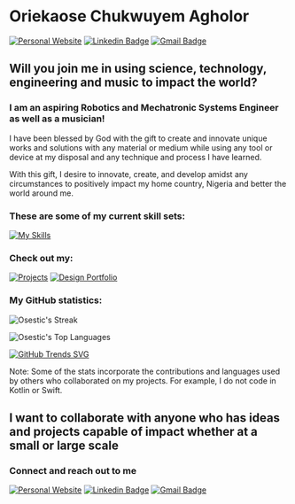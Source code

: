 # Oriekaose Chukwuyem Agholor
[![Personal Website](https://img.shields.io/badge/personal_website-orange?style=flat-square&e&link=https://www.oriekaose.com/)](https://www.oriekaose.com) 
[![Linkedin Badge](https://img.shields.io/badge/-oriekaose_agholor-blue?style=flat-square&logo=Linkedin&logoColor=white&link=https://www.linkedin.com/in/oriekaose-agholor/)](https://www.linkedin.com/in/oriekaose-agholor/)  [![Gmail Badge](https://img.shields.io/badge/-oriekaoseagholor@gmail.com-c14438?style=flat-square&logo=Gmail&logoColor=white&link=mailto:oriekaoseagholor@gmail.com)](mailto:oriekaoseagholor@gmail.com)
## Will you join me in using science, technology, engineering and music to impact the world?

### I am an aspiring Robotics and Mechatronic Systems Engineer as well as a musician!

I have been blessed by God with the gift to create and innovate unique works and solutions with any material or medium while using any tool or device at my disposal and any technique and process I have learned.

With this gift, I desire to innovate, create, and develop amidst any circumstances to positively impact my home country, Nigeria and better the world around me.


### These are some of my current skill sets:
[![My Skills](https://skillicons.dev/icons?i=c,cpp,cmake,python,matlab,java,github,gitlab,powershell,visualstudio,vscode,pycharm,idea,ros,linux,windows,raspberrypi,arduino,postman,html,css,wordpress&perline=11)](https://skillicons.dev)

### Check out my:
[![Projects](https://img.shields.io/badge/projects-orange?style=flat-square&e&link=https://www.oriekaose.com/projects/)](https://www.oriekaose.com/projects/) 
[![Design Portfolio](https://img.shields.io/badge/design_portfolio-orange?style=flat-square&e&link=https://www.oriekaose.com/design-portfolio/)](https://www.oriekaose.com/design-portfolio/) 

### My GitHub statistics:

![Osestic's Streak](https://github-readme-streak-stats.herokuapp.com/?user=Osestic&theme=synthwave&hide_border=true)

![Osestic's Top Languages](https://github-readme-stats.vercel.app/api/top-langs/?username=Osestic&theme=synthwave&show_icons=true&hide_border=true&layout=compact)

[![GitHub Trends SVG](https://api.githubtrends.io/user/svg/Osestic/repos?use_percent=true&compact=false&theme=synthwaves&loc_metric=changed&time_range=all_time)](https://githubtrends.io)

Note: Some of the stats incorporate the contributions and languages used by others who collaborated on my projects. For example, I do not code in Kotlin or Swift.

## I want to collaborate with anyone who has ideas and projects capable of impact whether at a small or large scale
### Connect and reach out to me

[![Personal Website](https://img.shields.io/badge/personal_website-orange?style=flat-square&e&link=https://www.oriekaose.com/)](https://www.oriekaose.com) [![Linkedin Badge](https://img.shields.io/badge/-oriekaose_agholor-blue?style=flat-square&logo=Linkedin&logoColor=white&link=https://www.linkedin.com/in/oriekaose-agholor/)](https://www.linkedin.com/in/oriekaose-agholor/)  [![Gmail Badge](https://img.shields.io/badge/-oriekaoseagholor@gmail.com-c14438?style=flat-square&logo=Gmail&logoColor=white&link=mailto:oriekaoseagholor@gmail.com)](mailto:oriekaoseagholor@gmail.com)

